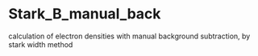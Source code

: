 # Stark_B_manual_back
calculation of electron densities with manual background subtraction, by stark width method
